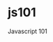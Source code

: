 js101
=====

Javascript 101


<!---

#console.table([{a:1, b:2, c:3}, {a:"foo", b:false, c:undefined}]);
# +new Date()

#Closures have access to the outer function’s variable even after the outer function returns:
    # the inner function still has access to the outer function’s variables even after the outer function has returned.
      When functions in JavaScript execute, they use the same scope chain that was in effect when they were created.
#Closures store references to the outer function’s variables; they do not store the actual value

http://www.addthis.com/blog/2013/09/17/performance-optimizing-for-smart-layers/

#Memory Management
    event delegation (event bubbling)
    DOM performance
    Debouncing High-Rate Events

http://www.stubbornella.org/content/2009/03/27/reflows-repaints-css-performance-making-your-javascript-slow/    
-->


<!---
https://developer.mozilla.org/en-US/docs/Web/JavaScript/Guide/Inheritance_and_the_prototype_chain#Bad_practice.3A_Extension_of_native_prototypes
https://developer.mozilla.org/en/docs/Web/JavaScript/Reference/Functions_and_function_scope
http://designpepper.com/blog/drips/variable-and-function-hoisting
http://www.impressivewebs.com/why-use-triple-equals-javascipt/
http://flippinawesome.org/2013/08/26/understanding-scope-and-context-in-javascript/

== Bloque conceptos fundamentales

presentación
    ustedes
    nosotros
    motivación (habla peter)
historia
    breve historia (ecmascript)
    foto eich
    [video nemen]
objetos
    creación
        object literal
        new/function
    acceso a las propiedades
        forma comun (usando punto)
        como array asociativo
    se pasan por referencia siempre
funciones
    function declaration
    function expression
    first class citizens (callbacks)
    anonymous functions
    IMMEDIATELY-INVOKED FUNCTION EXPRESSION (IIFE)   
    # function overloading
        - args not required
        - args untyped (like all js variables)
        - "magic args" function foo(p1,p2,p3) {...} :: foo(1); foo(1,2); foo(1,2,3); foo(1,2,3,4)
        - opts/config obj literal as last parameter 
    # In js every function returns a value (undefined by default)   
herencia
    descripcion general lenguaje prototipado    
    prototype con objetos
    prototype con funciones
    librerias para hacer herencia (extend)
scope
    definicion
    ejemplos (IIFE)
hoisting
    definicion
    ejemplos    
closure
    definicion
    ejemplos (usando revealed module pattern)

== Bloque buenas practicas

Falsy Values
    cuales son
    ejemplo con !!
Comparison Operators
    dif entre == y ===
    ejemplo
jQuery
    append
    selector caching & chaining
        # $ method chaining: $foo.css('bar').show()
    selector performance (sizzle)
        #Sizzle: 
            right to left!!!
            Being really specific on the left-hand side has a lot less value than being really specific on the right-hand side.
    no conflict
_
    debounce
    array filter
devtools
    #Profile:
        #from the console: profile() & profileEnd()
        #in code: console.profile("desc") & console.profileEnd("desc")
    #For timing functions: console.time("desc") & console.timeEnd("desc"): desc: 3372.902ms
jslint
    mostrar ejemplo
    grunt
non-blocking script loading pattern 
bundle & minification
repaint & reflow
Debouncing High-Rate Events
"use strict"
for in
multiple var declaration (lint hint)
gzip
qué quedo afuera
    ES6
    traspiler
recursos / links
    https://developer.mozilla.org/en-US/docs/Web
    https://developers.google.com/chrome-developer-tools/

-->